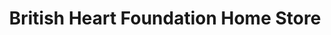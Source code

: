 ---
title: "British Heart Foundation Home Store"
url: /colchester/british-heart-foundation-home-store/
shop: Möbel
---